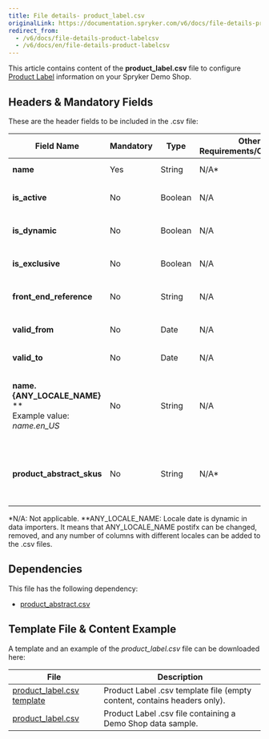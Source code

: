 ```yaml
---
title: File details- product_label.csv
originalLink: https://documentation.spryker.com/v6/docs/file-details-product-labelcsv
redirect_from:
  - /v6/docs/file-details-product-labelcsv
  - /v6/docs/en/file-details-product-labelcsv
---
```


This article contains content of the **product_label.csv** file to configure [Product Label](https://documentation.spryker.com/docs/product-label) information on your Spryker Demo Shop.

## Headers & Mandatory Fields 
These are the header fields to be included in the .csv file:

| Field Name | Mandatory | Type | Other Requirements/Comments | Description |
| --- | --- | --- | --- | --- |
| **name** | Yes | String |N/A* | Name of the label. |
| **is_active** | No | Boolean |N/A | Indicates if the label is active. |
| **is_dynamic** | No | Boolean |N/A | Indicates if the label is dynamic. |
| **is_exclusive** | No | Boolean |N/A | Indicates if the label is exclusive. |
| **front_end_reference** | No | String |N/A | Front end reference of the label. |
| **valid_from** | No | Date |N/A |	Label valid from this date. |
| **valid_to** | No | Date |N/A | Label valid to this date. |
| **name.{ANY_LOCALE_NAME}** **<br>Example value: *name.en_US* | No | String |N/A | Name of the label, in the available locale (US for our example). |
| **product_abstract_skus** | No | String |N/A* | List of comma-separated product abstract SKUs.  |
*N/A: Not applicable.
**ANY_LOCALE_NAME: Locale date is dynamic in data importers. It means that ANY_LOCALE_NAME postifx can be changed, removed, and any number of columns with different locales can be added to the .csv files.

## Dependencies

This file has the following dependency:
*    [product_abstract.csv](https://documentation.spryker.com/docs/file-details-product-abstractcsv)

## Template File & Content Example
A template and an example of the *product_label.csv*  file can be downloaded here:

| File | Description |
| --- | --- |
| [product_label.csv template](https://spryker.s3.eu-central-1.amazonaws.com/docs/Developer+Guide/Back-End/Data+Manipulation/Data+Ingestion/Data+Import/Data+Import+Categories/Merchandising+Setup/Product+Merchandising/Template+product_label.csv) | Product Label .csv template file (empty content, contains headers only). |
| [product_label.csv](https://spryker.s3.eu-central-1.amazonaws.com/docs/Developer+Guide/Back-End/Data+Manipulation/Data+Ingestion/Data+Import/Data+Import+Categories/Merchandising+Setup/Product+Merchandising/product_label.csv) | Product Label .csv file containing a Demo Shop data sample. |

